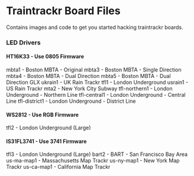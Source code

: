 # Traintrackr Board Files

Contains images and code to get you started hacking traintrackr boards.

### LED Drivers

#### HT16K33 - Use 0805 Firmware

mbta1 - Boston MBTA - Original
mbta3 - Boston MBTA - Single Direction
mbta4 - Boston MBTA - Dual Direction
mbta5 - Boston MBTA - Dual Direction GLX
ukrain1 - UK Rain Trackr
tfl1 - London Underground
usrain1 - US Rain Trackr
mta2 - New York City Subway
tfl-northern1 - London Underground - Northern Line
tfl-central1 - London Underground - Central Line
tfl-district1 - London Underground - District Line

#### WS2812 - Use RGB Firmware

tfl2 - London Underground (Large)

#### IS31FL3741 - Use 3741 Firmware

tfl3 - London Underground (Large)
bart2 - BART - San Francisco Bay Area
us-ma-map1 - Massachusetts Map Trackr
us-ny-map1 - New York Map Trackr
us-ca-map1 - California Map Trackr

